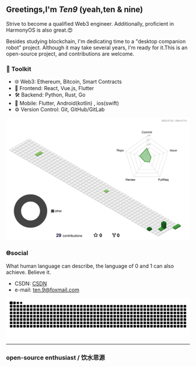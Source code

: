 ## Greetings,I'm ***Ten9*** (yeah,ten & nine)

Strive to become a qualified Web3 engineer. Additionally, proficient in HarmonyOS is also great.😍

Besides studying blockchain, I'm dedicating time to a "desktop companion robot" project. Although it may take several years, I'm ready for it.This is an open-source project, and contributions are welcome.

### 💼 Toolkit

- 🌐 Web3: Ethereum, Bitcoin, Smart Contracts
- 🎃 Frontend: React, Vue.js, Flutter
- 🛠️ Backend: Python, Rust, Go
- 📱 Mobile: Flutter, Android(kotlin) , ios(swift)
- ⚙️ Version Control: Git, GitHub/GitLab

![](./profile-3d-contrib/profile-green-animate.svg)

### 🌐social

What human language can describe, the language of 0 and 1 can also achieve. Believe it.
- CSDN: [CSDN](blog.csdn.net/qq_40837841)
- e-mail: [ten.9@foxmail.com](mailto:ten.9@foxmail.com)


<picture>
  <source media="(prefers-color-scheme: dark)" srcset="https://raw.githubusercontent.com/lm83680/lm83680/output/github-contribution-grid-snake-dark.svg">
  <source media="(prefers-color-scheme: light)" srcset="https://raw.githubusercontent.com/lm83680/lm83680/output/github-contribution-grid-snake.svg">
  <img alt="github contribution grid snake animation" src="https://raw.githubusercontent.com/lm83680/lm83680/output/github-contribution-grid-snake.svg">
</picture>

---

### open-source enthusiast / 饮水思源


